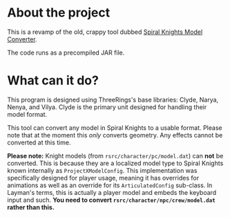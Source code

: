 # About the project
This is a revamp of the old, crappy tool dubbed [Spiral Knights Model Converter](https://github.com/XanTheDragon/Spiral-Knights-Model-Converter).

The code runs as a precompiled JAR file.

# What can it do?

This program is designed using ThreeRings's base libraries: Clyde, Narya, Nenya, and Vilya. Clyde is the primary unit designed for handling their model format.

This tool can convert any model in Spiral Knights to a usable format. Please note that at the moment this *only* converts geometry. Any effects cannot be converted at this time.

**Please note:** Knight models (from `rsrc/character/pc/model.dat`) can **not** be converted. This is because they are a localized model type to Spiral Knights known internally as `ProjectXModelConfig`. This implementation was specifically designed for player usage, meaning it has overrides for animations as well as an override for its `ArticulatedConfig` sub-class. In Layman's terms, this is actually a player model and embeds the keyboard input and such. **You need to convert `rsrc/character/npc/crew/model.dat` rather than this.**
